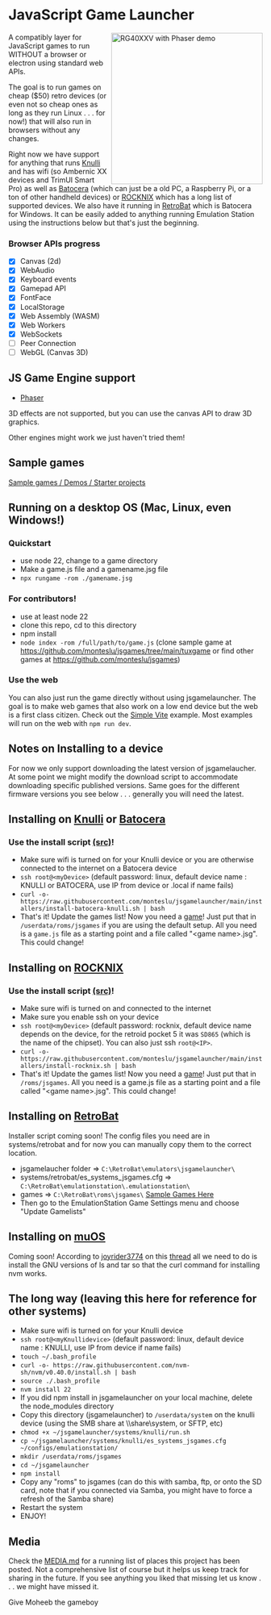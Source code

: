 # JavaScript Game Launcher

<img src="./media/device-examples.jpg" height="300" align="right" alt="RG40XXV with Phaser demo">

A compatibly layer for JavaScript games to run WITHOUT a browser or electron using standard web APIs.

The goal is to run games on cheap ($50) retro devices (or even not so cheap ones as long as they run Linux . . . for now!) that will also run in browsers without any changes.

Right now we have support for anything that runs [Knulli](https://knulli.org/) and has wifi (so Ambernic XX devices and TrimUI Smart Pro) as well as [Batocera](https://batocera.org/) (which can just be a old PC, a Raspberry Pi, or a ton of other handheld devices) or [ROCKNIX](https://rocknix.org/) which has a long list of supported devices. We also have it running in [RetroBat](https://www.retrobat.org/) which is Batocera for Windows. It can be easily added to anything running Emulation Station using the instructions below but that's just the beginning.

### Browser APIs progress

- [x] Canvas (2d)
- [x] WebAudio
- [x] Keyboard events
- [x] Gamepad API
- [x] FontFace 
- [x] LocalStorage
- [x] Web Assembly (WASM)
- [x] Web Workers
- [x] WebSockets
- [ ] Peer Connection
- [ ] WebGL (Canvas 3D)

## JS Game Engine support

- [Phaser](https://phaser.io/)

3D effects are not supported, but you can use the canvas API to draw 3D graphics.

Other engines might work we just haven't tried them!

## Sample games

[Sample games / Demos / Starter projects](https://github.com/monteslu/jsgames)

## Running on a desktop OS (Mac, Linux, even Windows!)

### Quickstart
 - use node 22, change to a game directory
 - Make a game.js file and a gamename.jsg file
 - `npx rungame -rom ./gamename.jsg`

### For contributors!
- use at least node 22
- clone this repo, cd to this directory
- npm install
- `node index -rom /full/path/to/game.js` (clone sample game at https://github.com/monteslu/jsgames/tree/main/tuxgame or find other games at https://github.com/monteslu/jsgames)

### Use the web
You can also just run the game directly without using jsgamelauncher. The goal is to make web games that also work on a low end device but the web is a first class citizen. Check out the [Simple Vite](https://github.com/monteslu/jsgames/tree/main/simple-vite) example. Most examples will run on the web with `npm run dev`.

## Notes on Installing to a device

For now we only support downloading the latest version of jsgamelaucher. At some point we might modify the download script to accommodate downloading specific published versions. Same goes for the different firmware versions you see below . . . generally you will need the latest.

## Installing on [Knulli](https://knulli.org/) or [Batocera](https://batocera.org/)

### Use the install script [(src)](https://github.com/monteslu/jsgamelauncher/blob/main/installers/install-batocera-knulli.sh)!

- Make sure wifi is turned on for your Knulli device or you are otherwise connected to the internet on a Batocera device
- `ssh root@<myDevice>` (default password: linux, default device name : KNULLI or BATOCERA, use IP from device or <myDevice>.local if name fails)
- `curl -o- https://raw.githubusercontent.com/monteslu/jsgamelauncher/main/installers/install-batocera-knulli.sh | bash`
- That's it! Update the games list! Now you need a [game](https://github.com/monteslu/jsgames)! Just put that in `/userdata/roms/jsgames` if you are using the default setup. All you need is a `game.js` file as a starting point and a file called "&lt;game name&gt;.jsg". This could change!

## Installing on [ROCKNIX](https://rocknix.org/)

### Use the install script [(src)](https://github.com/monteslu/jsgamelauncher/blob/main/installers/install-rocknix.sh)!

- Make sure wifi is turned on and connected to the internet
- Make sure you enable ssh on your device
- `ssh root@<myDevice>` (default password: rocknix, default device name depends on the device, for the retroid pocket 5 it was `SD865` (which is the name of the chipset). You can also just ssh `root@<IP>`.
- `curl -o- https://raw.githubusercontent.com/monteslu/jsgamelauncher/main/installers/install-rocknix.sh | bash`
- That's it! Update the games list! Now you need a [game](https://github.com/monteslu/jsgames)! Just put that in `/roms/jsgames`. All you need is a game.js file as a starting point and a file called "&lt;game name&gt;.jsg". This could change!

## Installing on [RetroBat](https://www.retrobat.org/)

Installer script coming soon! The config files you need are in systems/retrobat and for now you can manually copy them to the correct location.

 - jsgamelaucher folder => `C:\RetroBat\emulators\jsgamelauncher\`
 - systems/retrobat/es_systems_jsgames.cfg => `C:\RetroBat\emulationstation\.emulationstation\`
 - games => `C:\RetroBat\roms\jsgames\` [Sample Games Here](https://github.com/monteslu/jsgames)
 - Then go to the EmulationStation Game Settings menu and choose "Update Gamelists"

## Installing on [muOS](https://muos.dev/)

Coming soon! According to [joyrider3774](https://www.reddit.com/user/joyrider3774/) on this [thread](https://www.reddit.com/r/ANBERNIC/comments/1hsyv9n/comment/m5e2zsy/?context=3) all we need to do is install the GNU versions of ls and tar so that the curl command for installing nvm works.

## The long way (leaving this here for reference for other systems)

- Make sure wifi is turned on for your Knulli device
- `ssh root@<myKnullidevice>` (default password: linux, default device name : KNULLI, use IP from device if name fails)
- `touch ~/.bash_profile`
- `curl -o- https://raw.githubusercontent.com/nvm-sh/nvm/v0.40.0/install.sh | bash`
- `source ./.bash_profile`
- `nvm install 22`
- If you did npm install in jsgamelauncher on your local machine, delete the node_modules directory
- Copy this directory (jsgamelauncher) to `/userdata/system` on the knulli device (using the SMB share at \\<myKnullidevice>\share\system, or SFTP, etc)
- `chmod +x ~/jsgamelauncher/systems/knulli/run.sh`
- `cp ~/jsgamelauncher/systems/knulli/es_systems_jsgames.cfg ~/configs/emulationstation/`
- `mkdir /userdata/roms/jsgames`
- `cd ~/jsgamelauncher`
- `npm install`
- Copy any "roms" to jsgames (can do this with samba, ftp, or onto the SD card, note that if you connected via Samba, you might have to force a refresh of the Samba share)
- Restart the system
- ENJOY!

## Media

Check the [MEDIA.md](MEDIA.md) for a running list of places this project has been posted. Not a comprehensive list of course but it helps us keep track for sharing in the future. If you see anything you liked that missing let us know . . . we might have missed it.

Give Moheeb the gameboy